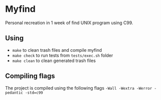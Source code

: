 # Myfind
Personal recreation in 1 week of find UNIX program using C99.

## Using
- `make` to clean trash files and compile myfind
- `make check` to run tests from `tests/exec.sh` folder
- `make clean` to clean generated trash files

## Compiling flags
The project is compiled using the following flags `-Wall -Wextra -Werror -pedantic -std=c99`
